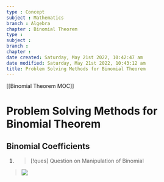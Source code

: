 ```yaml
---
type : Concept
subject : Mathematics
branch : Algebra
chapter : Binomial Theorem
type : 
subject : 
branch :
chapter :
date created: Saturday, May 21st 2022, 10:42:47 am
date modified: Saturday, May 21st 2022, 10:43:12 am
title: Problem Solving Methods for Binomial Theorem
---
```

[[Binomial Theorem MOC]]

# Problem Solving Methods for Binomial Theorem

## Binomial Coefficients
1. >[!ques] Question on Manipulation of Binomial 
>![](https://i.imgur.com/UbaynIA.png)
